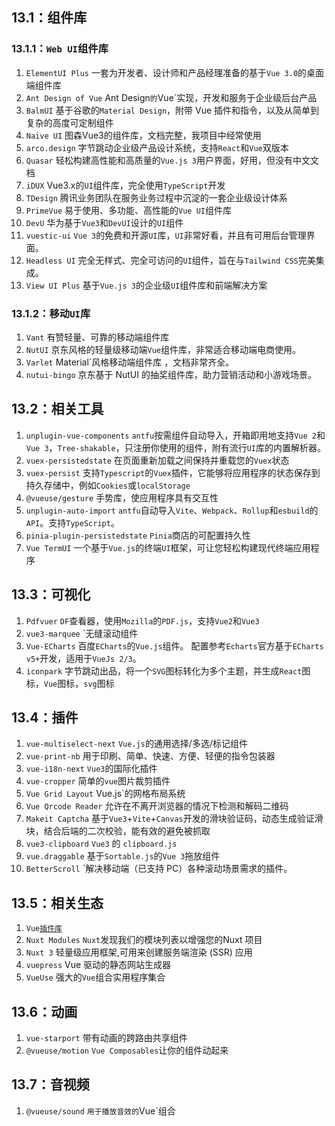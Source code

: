## 13.1：组件库

### 13.1.1：`Web UI`组件库

1. `ElementUI Plus`
   一套为开发者、设计师和产品经理准备的基于`Vue 3.0`的桌面端组件库
2. `Ant Design of Vue`
   Ant Design`的`Vue`实现，开发和服务于企业级后台产品
3. `BalmUI`
   基于谷歌的`Material Design`，附带 Vue 插件和指令，以及从简单到复杂的高度可定制组件
4. `Naive UI`
   图森Vue3的组件库，文档完整，我项目中经常使用
5. `arco.design`
   字节跳动企业级产品设计系统，支持`React`和`Vue`双版本
6. `Quasar`
   轻松构建高性能和高质量的`Vue.js 3`用户界面，好用，但没有中文文档
7. `iDUX`
   Vue3.x的`UI`组件库，完全使用`TypeScript`开发
8. `TDesign`
   腾讯业务团队在服务业务过程中沉淀的一套企业级设计体系
9. `PrimeVue`
   易于使用、多功能、高性能的`Vue UI`组件库
10. `DevU`
    华为基于`Vue3`和`DevUI`设计的`UI`组件
11. `vuestic-ui`
    `Vue 3`的免费和开源`UI`库，`UI`非常好看，并且有可用后台管理界面。
12. `Headless UI`
    完全无样式、完全可访问的`UI`组件，旨在与`Tailwind CSS`完美集成。
13. `View UI Plus`
    基于`Vue.js 3`的企业级`UI`组件库和前端解决方案

### 13.1.2：移动`UI`库

1. `Vant`
   有赞轻量、可靠的移动端组件库
2. `NutUI`
   京东风格的轻量级移动端`Vue`组件库，非常适合移动端电商使用。
3. `Varlet`
   Material`风格移动端组件库 ，文档非常齐全。
4. `nutui-bingo`
   京东基于 NutUI 的抽奖组件库，助力营销活动和小游戏场景。

## 13.2：相关工具

1. `unplugin-vue-components`
   `antfu`按需组件自动导入，开箱即用地支持`Vue 2`和`Vue 3`，`Tree-shakable`，只注册你使用的组件，附有流行`UI`库的内置解析器。
2. `vuex-persistedstate`
   在页面重新加载之间保持并重载您的`Vuex`状态
3. `vuex-persist`
   支持`Typescript`的`Vuex`插件，它能够将应用程序的状态保存到持久存储中，例如`Cookies`或`localStorage`
4. `@vueuse/gesture`
   手势库，使应用程序具有交互性
5. `unplugin-auto-import`
   `antfu`自动导入`Vite`、`Webpack`、`Rollup`和`esbuild`的`API`。支持`TypeScript`。
6. `pinia-plugin-persistedstate`
   `Pinia`商店的可配置持久性
7. `Vue TermUI`
   一个基于`Vue.js`的终端`UI`框架，可让您轻松构建现代终端应用程序

## 13.3：可视化

1. `Pdfvuer`
   `DF`查看器，使用`Mozilla`的`PDF.js`，支持`Vue2`和`Vue3`
2. `vue3-marquee`
   `无缝滚动组件
3. `Vue-ECharts`
   百度`ECharts`的`Vue.js`组件。 配置参考`Echarts`官方基于`ECharts v5+`开发，适用于`VueJs 2/3`。
4. `iconpark`
   字节跳动出品，将一个`SVG`图标转化为多个主题，并生成`React`图标，`Vue`图标，`svg`图标

## 13.4：插件

1. `vue-multiselect-next`
   `Vue.js`的通用选择/多选/标记组件
2. `vue-print-nb`
   用于印刷、简单、快速、方便、轻便的指令包装器
3. `vue-i18n-next`
   `Vue3`的国际化插件
4. `vue-cropper`
   简单的`vue`图片裁剪插件
5. `Vue Grid Layout`
   Vue.js`的网格布局系统
6. `Vue Qrcode Reader`
   允许在不离开浏览器的情况下检测和解码二维码
7. `Makeit Captcha`
   基于`Vue3`+`Vite`+`Canvas`开发的滑块验证码，动态生成验证滑块，结合后端的二次校验，能有效的避免被抓取
8. `vue3-clipboard`
   `Vue3` 的 `clipboard.js`
9. `vue.draggable`
   基于`Sortable.js`的`Vue 3`拖放组件
10. `BetterScroll`
    `解决移动端（已支持 PC）各种滚动场景需求的插件。

## 13.5：相关生态

1. `Vue`[`插件库`](https://www.vue365.cn/)
2. `Nuxt Modules`
   `Nuxt`发现我们的模块列表以增强您的Nuxt 项目
3. `Nuxt 3`
   轻量级应用框架,可用来创建服务端渲染 (SSR) 应用
4. `vuepress`
   Vue 驱动的静态网站生成器
5. `VueUse`
   强大的`Vue`组合实用程序集合

## 13.6：动画

1. `vue-starport`
   带有动画的跨路由共享组件
2. `@vueuse/motion`
   `Vue Composables`让你的组件动起来

## 13.7：音视频

1. `@vueuse/sound`
   `用于播放音效的`Vue`组合
